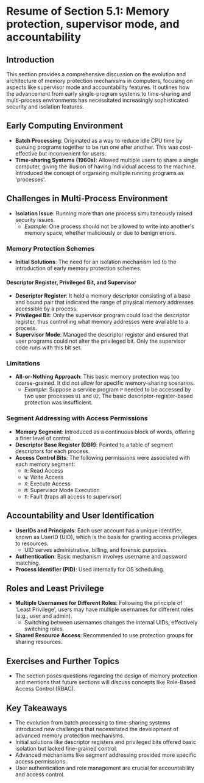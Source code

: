 # Resume of Section 5.1: Memory protection, supervisor mode, and accountability

## Introduction
This section provides a comprehensive discussion on the evolution and architecture of memory protection mechanisms in computers, focusing on aspects like supervisor mode and accountability features. It outlines how the advancement from early single-program systems to time-sharing and multi-process environments has necessitated increasingly sophisticated security and isolation features.

## Early Computing Environment
- **Batch Processing**: Originated as a way to reduce idle CPU time by queuing programs together to be run one after another. This was cost-effective but inconvenient for users.
- **Time-sharing Systems (1960s)**: Allowed multiple users to share a single computer, giving the illusion of having individual access to the machine. Introduced the concept of organizing multiple running programs as 'processes'.

## Challenges in Multi-Process Environment
- **Isolation Issue**: Running more than one process simultaneously raised security issues.
  - *Example*: One process should not be allowed to write into another's memory space, whether maliciously or due to benign errors.

### Memory Protection Schemes
- **Initial Solutions**: The need for an isolation mechanism led to the introduction of early memory protection schemes.

#### Descriptor Register, Privileged Bit, and Supervisor
- **Descriptor Register**: It held a memory descriptor consisting of a base and bound pair that indicated the range of physical memory addresses accessible by a process.
- **Privileged Bit**: Only the supervisor program could load the descriptor register, thus controlling what memory addresses were available to a process.
- **Supervisor Mode**: Managed the descriptor register and ensured that user programs could not alter the privileged bit. Only the supervisor code runs with this bit set.

### Limitations
- **All-or-Nothing Approach**: This basic memory protection was too coarse-grained. It did not allow for specific memory-sharing scenarios.
  - *Example*: Suppose a service program `P` needed to be accessed by two user processes `U1` and `U2`. The basic descriptor-register-based protection was insufficient.

### Segment Addressing with Access Permissions
- **Memory Segment**: Introduced as a continuous block of words, offering a finer level of control.
- **Descriptor Base Register (DBR)**: Pointed to a table of segment descriptors for each process.
- **Access Control Bits**: The following permissions were associated with each memory segment:
  - `R`: Read Access
  - `W`: Write Access
  - `X`: Execute Access
  - `M`: Supervisor Mode Execution
  - `F`: Fault (traps all access to supervisor)

## Accountability and User Identification
- **UserIDs and Principals**: Each user account has a unique identifier, known as UserID (UID), which is the basis for granting access privileges to resources.
  - UID serves administrative, billing, and forensic purposes.
- **Authentication**: Basic mechanism involves username and password matching.
- **Process Identifier (PID)**: Used internally for OS scheduling.

## Roles and Least Privilege
- **Multiple Usernames for Different Roles**: Following the principle of 'Least Privilege', users may have multiple usernames for different roles (e.g., user and admin).
  - Switching between usernames changes the internal UIDs, effectively switching roles.
- **Shared Resource Access**: Recommended to use protection groups for sharing resources.

## Exercises and Further Topics
- The section poses questions regarding the design of memory protection and mentions that future sections will discuss concepts like Role-Based Access Control (RBAC).

## Key Takeaways
- The evolution from batch processing to time-sharing systems introduced new challenges that necessitated the development of advanced memory protection mechanisms.
- Initial solutions like descriptor registers and privileged bits offered basic isolation but lacked fine-grained control.
- Advanced mechanisms like segment addressing provided more specific access permissions.
- User authentication and role management are crucial for accountability and access control.

